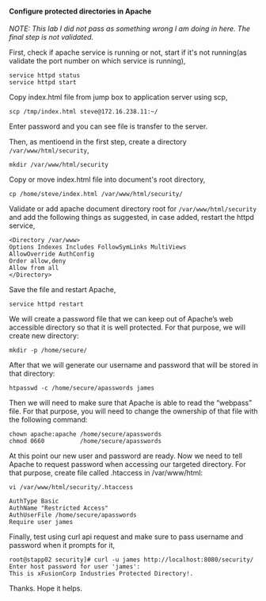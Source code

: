 #### Configure protected directories in Apache	

*NOTE: This lab I did not pass as something wrong I am doing in here. The final step is not validated.*

First, check if apache service is running or not, start if it's not running(as validate the port number on which service is running),

    service httpd status
    service httpd start

Copy index.html file from jump box to application server using scp,

    scp /tmp/index.html steve@172.16.238.11:~/

Enter password and you can see file is transfer to the server.

Then, as mentioend in the first step, create a directory `/var/www/html/security`,

    mkdir /var/www/html/security
    
Copy or move index.html file into document's root directory,

    cp /home/steve/index.html /var/www/html/security/

Validate or add apache document directory root for `/var/www/html/security` and add the following things as suggested, in case added, restart the httpd service,

    <Directory /var/www>
    Options Indexes Includes FollowSymLinks MultiViews
    AllowOverride AuthConfig
    Order allow,deny
    Allow from all
    </Directory>
    
Save the file and restart Apache,   
   
    service httpd restart

We will create a password file that we can keep out of Apache’s web accessible directory so that it is well protected. For that purpose, we will create new directory:

    mkdir -p /home/secure/

After that we will generate our username and password that will be stored in that directory:

    htpasswd -c /home/secure/apasswords james

Then we will need to make sure that Apache is able to read the “webpass” file. For that purpose, you will need to change the ownership of that file with the following command:

    chown apache:apache /home/secure/apasswords
    chmod 0660          /home/secure/apasswords

At this point our new user and password are ready. Now we need to tell Apache to request password when accessing our targeted directory. For that purpose, create file called .htaccess in /var/www/html:

    vi /var/www/html/security/.htaccess
    
    AuthType Basic
    AuthName "Restricted Access"
    AuthUserFile /home/secure/apasswords
    Require user james

Finally, test using curl api request and make sure to pass username and password when it prompts for it,

    root@stapp02 security]# curl -u james http://localhost:8080/security/
    Enter host password for user 'james':
    This is xFusionCorp Industries Protected Directory!.

Thanks. Hope it helps.
